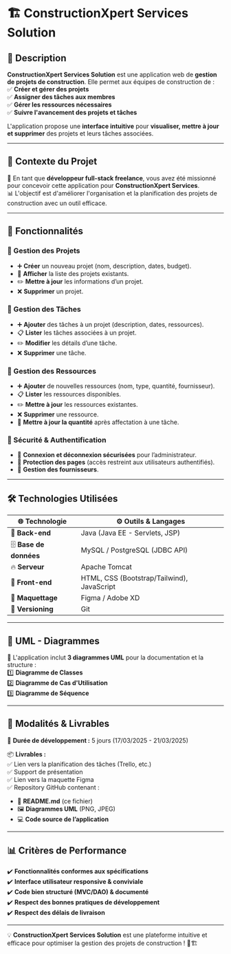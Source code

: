 # 🏗️ ConstructionXpert Services Solution

## 📌 Description
**ConstructionXpert Services Solution** est une application web de **gestion de projets de construction**. Elle permet aux équipes de construction de :  
✅ **Créer et gérer des projets**  
✅ **Assigner des tâches aux membres**  
✅ **Gérer les ressources nécessaires**  
✅ **Suivre l'avancement des projets et tâches**

L'application propose une **interface intuitive** pour **visualiser, mettre à jour et supprimer** des projets et leurs tâches associées.

---

## 🎯 Contexte du Projet
💼 En tant que **développeur full-stack freelance**, vous avez été missionné pour concevoir cette application pour **ConstructionXpert Services**.  
📊 L'objectif est d'améliorer l'organisation et la planification des projets de construction avec un outil efficace.

---

## 🚀 Fonctionnalités

### 📂 Gestion des Projets
- ➕ **Créer** un nouveau projet (nom, description, dates, budget).
- 📜 **Afficher** la liste des projets existants.
- ✏️ **Mettre à jour** les informations d’un projet.
- ❌ **Supprimer** un projet.

### 📝 Gestion des Tâches
- ➕ **Ajouter** des tâches à un projet (description, dates, ressources).
- 📋 **Lister** les tâches associées à un projet.
- ✏️ **Modifier** les détails d’une tâche.
- ❌ **Supprimer** une tâche.

### 🔧 Gestion des Ressources
- ➕ **Ajouter** de nouvelles ressources (nom, type, quantité, fournisseur).
- 📋 **Lister** les ressources disponibles.
- ✏️ **Mettre à jour** les ressources existantes.
- ❌ **Supprimer** une ressource.
- 🔄 **Mettre à jour la quantité** après affectation à une tâche.

### 🔐 Sécurité & Authentification
- 🔑 **Connexion et déconnexion sécurisées** pour l’administrateur.
- 🚫 **Protection des pages** (accès restreint aux utilisateurs authentifiés).
- 🏢 **Gestion des fournisseurs**.

---

## 🛠️ Technologies Utilisées
| 🌐 **Technologie**   | ⚙️ **Outils & Langages** |
|--------------------|----------------------|
| 🎯 **Back-end**    | Java (Java EE - Servlets, JSP) |
| 🗄️ **Base de données** | MySQL / PostgreSQL (JDBC API) |
| 🔥 **Serveur**      | Apache Tomcat |
| 🎨 **Front-end**    | HTML, CSS (Bootstrap/Tailwind), JavaScript |
| 🎨 **Maquettage**  | Figma / Adobe XD |
| 🔄 **Versioning**  | Git |

---

## 📌 UML - Diagrammes
📌 L'application inclut **3 diagrammes UML** pour la documentation et la structure :  
1️⃣ **Diagramme de Classes**  
2️⃣ **Diagramme de Cas d'Utilisation**  
3️⃣ **Diagramme de Séquence**

---

## 📅 Modalités & Livrables
📆 **Durée de développement :** 5 jours (17/03/2025 - 21/03/2025)

📦 **Livrables :**  
✅ Lien vers la planification des tâches (Trello, etc.)  
✅ Support de présentation  
✅ Lien vers la maquette Figma  
✅ Repository GitHub contenant :
- 📄 **README.md** (ce fichier)
- 🖼️ **Diagrammes UML** (PNG, JPEG)
- 💻 **Code source de l’application**

---

## 📊 Critères de Performance
✔️ **Fonctionnalités conformes aux spécifications**  
✔️ **Interface utilisateur responsive & conviviale**  
✔️ **Code bien structuré (MVC/DAO) & documenté**  
✔️ **Respect des bonnes pratiques de développement**  
✔️ **Respect des délais de livraison**

---

💡 **ConstructionXpert Services Solution** est une plateforme intuitive et efficace pour optimiser la gestion des projets de construction ! 🚀🏗️  
